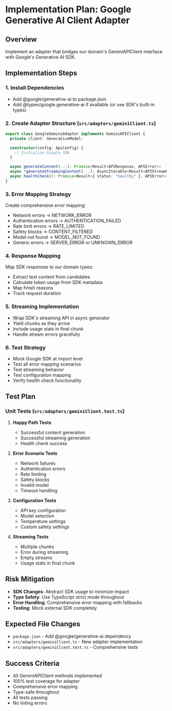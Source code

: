 # Implementation Plan: Google Generative AI Client Adapter

## Overview

Implement an adapter that bridges our domain's GeminiAPIClient interface with Google's Generative AI SDK.

## Implementation Steps

### 1. Install Dependencies

- Add @google/generative-ai to package.json
- Add @types/google.generative-ai if available (or use SDK's built-in types)

### 2. Create Adapter Structure (`src/adapters/geminiClient.ts`)

```typescript
export class GoogleGeminiAdapter implements GeminiAPIClient {
  private client: GenerativeModel;

  constructor(config: ApiConfig) {
    // Initialize Google SDK
  }

  async generateContent(...): Promise<Result<APIResponse, APIError>>
  async *generateStreamingContent(...): AsyncIterable<Result<APIStreamChunk, APIError>>
  async healthCheck(): Promise<Result<{ status: "healthy" }, APIError>>
}
```

### 3. Error Mapping Strategy

Create comprehensive error mapping:

- Network errors → NETWORK_ERROR
- Authentication errors → AUTHENTICATION_FAILED
- Rate limit errors → RATE_LIMITED
- Safety blocks → CONTENT_FILTERED
- Model not found → MODEL_NOT_FOUND
- Generic errors → SERVER_ERROR or UNKNOWN_ERROR

### 4. Response Mapping

Map SDK responses to our domain types:

- Extract text content from candidates
- Calculate token usage from SDK metadata
- Map finish reasons
- Track request duration

### 5. Streaming Implementation

- Wrap SDK's streaming API in async generator
- Yield chunks as they arrive
- Include usage stats in final chunk
- Handle stream errors gracefully

### 6. Test Strategy

- Mock Google SDK at import level
- Test all error mapping scenarios
- Test streaming behavior
- Test configuration mapping
- Verify health check functionality

## Test Plan

### Unit Tests (`src/adapters/geminiClient.test.ts`)

1. **Happy Path Tests**

   - Successful content generation
   - Successful streaming generation
   - Health check success

2. **Error Scenario Tests**

   - Network failures
   - Authentication errors
   - Rate limiting
   - Safety blocks
   - Invalid model
   - Timeout handling

3. **Configuration Tests**

   - API key configuration
   - Model selection
   - Temperature settings
   - Custom safety settings

4. **Streaming Tests**
   - Multiple chunks
   - Error during streaming
   - Empty streams
   - Usage stats in final chunk

## Risk Mitigation

- **SDK Changes**: Abstract SDK usage to minimize impact
- **Type Safety**: Use TypeScript strict mode throughout
- **Error Handling**: Comprehensive error mapping with fallbacks
- **Testing**: Mock external SDK completely

## Expected File Changes

- `package.json` - Add @google/generative-ai dependency
- `src/adapters/geminiClient.ts` - New adapter implementation
- `src/adapters/geminiClient.test.ts` - Comprehensive tests

## Success Criteria

- All GeminiAPIClient methods implemented
- 100% test coverage for adapter
- Comprehensive error mapping
- Type-safe throughout
- All tests passing
- No linting errors
